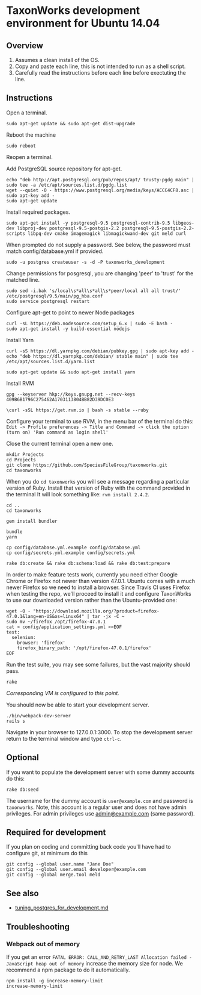 TaxonWorks development environment for Ubuntu 14.04
===================================================

Overview
--------
1. Assumes a clean install of the OS.
2. Copy and paste each line, this is not intended to run as a shell script.
3. Carefully read the instructions before each line before exectuting the line.

Instructions
------------

Open a terminal.
```
sudo apt-get update && sudo apt-get dist-upgrade
```

Reboot the machine
```
sudo reboot
```  

Reopen a terminal.

Add PostgreSQL source repository for apt-get.
```
echo "deb http://apt.postgresql.org/pub/repos/apt/ trusty-pgdg main" | sudo tee -a /etc/apt/sources.list.d/pgdg.list
wget --quiet -O - https://www.postgresql.org/media/keys/ACCC4CF8.asc | sudo apt-key add -
sudo apt-get update
```

Install required packages.
```
sudo apt-get install -y postgresql-9.5 postgresql-contrib-9.5 libgeos-dev libproj-dev postgresql-9.5-postgis-2.2 postgresql-9.5-postgis-2.2-scripts libpq-dev cmake imagemagick libmagickwand-dev git meld curl
```

When prompted do not supply a password. See below, the password must match config/database.yml if provided.
```
sudo -u postgres createuser -s -d -P taxonworks_development
```

Change permissions for posgresql, you are changing 'peer' to 'trust' for the matched line.
```
sudo sed -i.bak 's/local\s*all\s*all\s*peer/local all all trust/'  /etc/postgresql/9.5/main/pg_hba.conf
sudo service postgresql restart
```

Configure apt-get to point to newer Node packages
```
curl -sL https://deb.nodesource.com/setup_6.x | sudo -E bash -
sudo apt-get install -y build-essential nodejs
```

Install Yarn
```
curl -sS https://dl.yarnpkg.com/debian/pubkey.gpg | sudo apt-key add -
echo "deb https://dl.yarnpkg.com/debian/ stable main" | sudo tee /etc/apt/sources.list.d/yarn.list

sudo apt-get update && sudo apt-get install yarn
```

Install RVM
```
gpg --keyserver hkp://keys.gnupg.net --recv-keys 409B6B1796C275462A1703113804BB82D39DC0E3

\curl -sSL https://get.rvm.io | bash -s stable --ruby
```

Configure your terminal to use RVM, in the menu bar of the terminal do this:
`Edit -> Profile preferences -> Title and Command -> click the option (turn on) 'Run command as login shell'`

Close the current terminal open a new one.

```
mkdir Projects
cd Projects
git clone https://github.com/SpeciesFileGroup/taxonworks.git
cd taxonworks
```

When you do `cd taxonworks` you will see a message regarding a particular version of Ruby.  Install that version of Ruby with the command provided in the terminal  It will look something like: `rvm install 2.4.2`.

```
cd ..
cd taxonworks

gem install bundler

bundle
yarn

cp config/database.yml.example config/database.yml
cp config/secrets.yml.example config/secrets.yml

rake db:create && rake db:schema:load && rake db:test:prepare
```

In order to make feature tests work, currently you need either Google Chrome or Firefox not newer than version 47.0.1. Ubuntu comes with a much newer Firefox so we need to install a browser. Since Travis CI uses Firefox when testing the repo, we'll proceed to install it and configure TaxonWorks to use our downloaded version rather than the Ubuntu-provided one:
```
wget -O - "https://download.mozilla.org/?product=firefox-47.0.1&lang=en-US&os=linux64" | tar -jx -C ~
sudo mv ~/firefox /opt/firefox-47.0.1
cat > config/application_settings.yml <<EOF
test:
  selenium:
    browser: 'firefox'
    firefox_binary_path: '/opt/firefox-47.0.1/firefox'
EOF
```

Run the test suite, you may see some failures, but the vast majority should pass.
```
rake 
```

*Corresponding VM is configured to this point.*

You should now be able to start your development server.

```
./bin/webpack-dev-server
rails s
```

Navigate in your browser to 127.0.0.1:3000.  To stop the development server return to the terminal window and type `ctrl-c`. 

Optional
-------- 

If you want to populate the development server with some dummy accounts do this:
```
rake db:seed
```
The username for the dummy account is `user@example.com` and password is `taxonworks`. Note, this account is a regular user and does not have admin privileges. For admin privileges use admin@example.com (same password).

Required for development 
------------------------

If you plan on coding and committing back code you'll have had to configure git, at minimum do this
```
git config --global user.name "Jane Doe"
git config --global user.email developer@example.com
git config --global merge.tool meld
```

See also 
--------

* [tuning_postgres_for_development.md][1]
 
[1]: https://github.com/SpeciesFileGroup/tw_provision/blob/master/development/tuning_postgres_for_development.md

## Troubleshooting

### Webpack out of memory

If you get an error `FATAL ERROR: CALL_AND_RETRY_LAST Allocation failed - JavaScript heap out of memory` increase the memory size for node.
We recommend a npm package to do it automatically.

```
npm install -g increase-memory-limit
increase-memory-limit
```